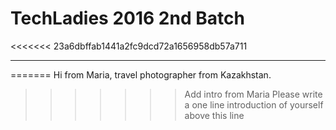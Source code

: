 # TechLadies 2016 2nd Batch

<<<<<<< 23a6dbffab1441a2fc9dcd72a1656958db57a711

---
=======
Hi from Maria, travel photographer from Kazakhstan.

>>>>>>> Add intro from Maria
Please write a one line introduction of yourself above this line
